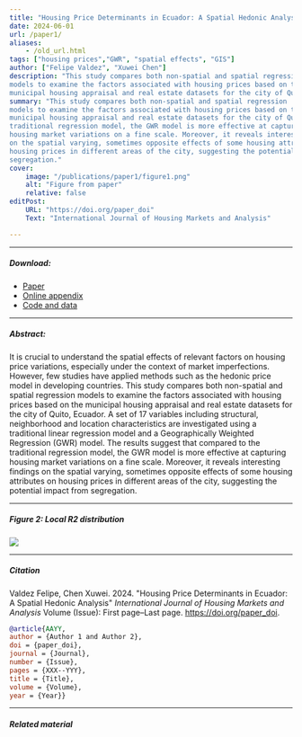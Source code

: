 ```yaml
---
title: "Housing Price Determinants in Ecuador: A Spatial Hedonic Analysis" 
date: 2024-06-01
url: /paper1/
aliases: 
    - /old_url.html
tags: ["housing prices","GWR", "spatial effects", "GIS"]
author: ["Felipe Valdez", "Xuwei Chen"]
description: "This study compares both non-spatial and spatial regression
models to examine the factors associated with housing prices based on the
municipal housing appraisal and real estate datasets for the city of Quito, Ecuador." 
summary: "This study compares both non-spatial and spatial regression
models to examine the factors associated with housing prices based on the
municipal housing appraisal and real estate datasets for the city of Quito, Ecuador. The results suggest that compared to the
traditional regression model, the GWR model is more effective at capturing
housing market variations on a fine scale. Moreover, it reveals interesting findings
on the spatial varying, sometimes opposite effects of some housing attributes on
housing prices in different areas of the city, suggesting the potential impact from
segregation."
cover:
    image: "/publications/paper1/figure1.png"
    alt: "Figure from paper"
    relative: false
editPost:
    URL: "https://doi.org/paper_doi"
    Text: "International Journal of Housing Markets and Analysis"

---
```


---

##### Download:

- [Paper](content/publications/paper1/housing_prices.PDF)
- [Online appendix](/appendix.pdf)
- [Code and data](https://github.com/paper_repo)

---

##### Abstract:

It is crucial to understand the spatial effects of relevant factors on housing price variations, especially under the context of market imperfections. However, few studies have applied methods such as the hedonic price model in developing countries. This study compares both non-spatial and spatial regression models to examine the factors associated with housing prices based on the municipal housing appraisal and real estate datasets for the city of Quito, Ecuador. A set of 17 variables including structural, neighborhood and location characteristics are investigated using a traditional linear regression model and a Geographically Weighted Regression (GWR) model. The results suggest that compared to the traditional regression model, the GWR model is more effective at capturing housing market variations on a fine scale. Moreover, it reveals interesting findings on the spatial varying, sometimes opposite effects of some housing attributes on housing prices in different areas of the city, suggesting the potential impact from
segregation.

---

##### Figure 2:  Local R2 distribution

![](/publications/paper1/figure2.png)

---

##### Citation

Valdez Felipe, Chen Xuwei. 2024. "Housing Price Determinants in Ecuador: A Spatial Hedonic Analysis" *International Journal of Housing Markets and Analysis* Volume (Issue): First page–Last page. https://doi.org/paper_doi.

```BibTeX
@article{AAYY,
author = {Author 1 and Author 2},
doi = {paper_doi},
journal = {Journal},
number = {Issue},
pages = {XXX--YYY},
title = {Title},
volume = {Volume},
year = {Year}}
```

---

##### Related material

<!--+ [Presentation slides](/presentation.pdf)-->